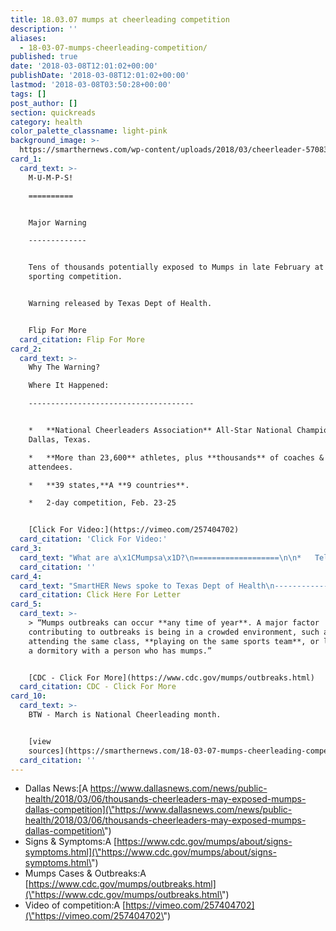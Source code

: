 ```yaml
---
title: 18.03.07 mumps at cheerleading competition
description: ''
aliases:
  - 18-03-07-mumps-cheerleading-competition/
published: true
date: '2018-03-08T12:01:02+00:00'
publishDate: '2018-03-08T12:01:02+00:00'
lastmod: '2018-03-08T03:50:28+00:00'
tags: []
post_author: []
section: quickreads
category: health
color_palette_classname: light-pink
background_image: >-
  https://smarthernews.com/wp-content/uploads/2018/03/cheerleader-570839_1920.jpg
card_1:
  card_text: >-
    M-U-M-P-S!

    ==========


    Major Warning

    -------------


    Tens of thousands potentially exposed to Mumps in late February at a major
    sporting competition.


    Warning released by Texas Dept of Health.


    Flip For More
  card_citation: Flip For More
card_2:
  card_text: >-
    Why The Warning?  

    Where It Happened:

    -------------------------------------


    *   **National Cheerleaders Association** All-Star National ChampionshipA in
    Dallas, Texas.

    *   **More than 23,600** athletes, plus **thousands** of coaches &
    attendees.

    *   **39 states,**A **9 countries**.

    *   2-day competition, Feb. 23-25


    [Click For Video:](https://vimeo.com/257404702)
  card_citation: 'Click For Video:'
card_3:
  card_text: "What are a\x1CMumpsa\x1D?\n===================\n\n*   Tell-tale signs: a\x1Cpuffy cheeks & swollen jawa\x1D (CDC)\n*   Other symptoms: fever, headache, tiredness, loss of appetite.\n*   Symptoms can appear in 25 day period & can last several weeks.\n*   Most Americans receive MMR vaccine – Measles, Mumps and Rubella – as infants. It’s 88% effective, not 100%, so cases can occasionally surface."
  card_citation: ''
card_4:
  card_text: "SmartHER News spoke to Texas Dept of Health\n-------------------------------------------\n\n*   Confirmed case of mumps was a participant.\n*   They arena\x19t releasing the state of participant.\n*   Warning letter a precaution to spread the word – likelihood is low but still in time period where symptoms may appear.\n\nClick Here For Letter"
  card_citation: Click Here For Letter
card_5:
  card_text: >-
    > “Mumps outbreaks can occur **any time of year**. A major factor
    contributing to outbreaks is being in a crowded environment, such as
    attending the same class, **playing on the same sports team**, or living in
    a dormitory with a person who has mumps.”


    [CDC - Click For More](https://www.cdc.gov/mumps/outbreaks.html)
  card_citation: CDC - Click For More
card_10:
  card_text: >-
    BTW - March is National Cheerleading month.


    [view
    sources](https://smarthernews.com/18-03-07-mumps-cheerleading-competition/)
  card_citation: ''
---
```

*   Dallas News:[A https://www.dallasnews.com/news/public-health/2018/03/06/thousands-cheerleaders-may-exposed-mumps-dallas-competition](\"https://www.dallasnews.com/news/public-health/2018/03/06/thousands-cheerleaders-may-exposed-mumps-dallas-competition\")
*   Signs & Symptoms:A [https://www.cdc.gov/mumps/about/signs-symptoms.html](\"https://www.cdc.gov/mumps/about/signs-symptoms.html\")
*   Mumps Cases & Outbreaks:A [https://www.cdc.gov/mumps/outbreaks.html](\"https://www.cdc.gov/mumps/outbreaks.html\")
*   Video of competition:A [https://vimeo.com/257404702](\"https://vimeo.com/257404702\")